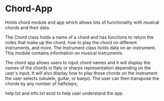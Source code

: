 # Chord-App
Holds chord module and app which allows lots of functionality with musical chords and their data.

The Chord class holds a name of a chord and has functions to return the notes that make up the chord,
how to play the chord on different instruments, and more.
The Instrument class holds data on an instrument.
This module contains information on musical instruments.

The chord app allows users to input chord names and it will display the names of the chords in flats or sharps representation depending on the user's input.
It will also display how to play those chords on the instrument the user selects (ukulele, guitar, or banjo).
The user can then transpose the chords by any number of halfsteps;

help.txt and info.txt exist to help user understand the app.
